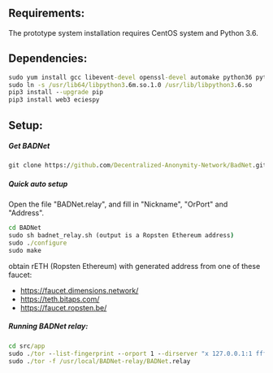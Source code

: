 ## Requirements:
The prototype system installation requires CentOS system and Python 3.6.

## Dependencies:
```bat
sudo yum install gcc libevent-devel openssl-devel automake python36 python36-devel -y
sudo ln -s /usr/lib64/libpython3.6m.so.1.0 /usr/lib/libpython3.6.so
pip3 install --upgrade pip
pip3 install web3 eciespy
```

## Setup:
##### Get BADNet
```bat
git clone https://github.com/Decentralized-Anonymity-Network/BadNet.git
```

##### Quick auto setup
Open the file "BADNet.relay", and fill in "Nickname", "OrPort" and "Address".

```bat
cd BADNet
sudo sh badnet_relay.sh (output is a Ropsten Ethereum address)
sudo ./configure
sudo make
```

obtain rETH (Ropsten Ethereum) with generated address from one of these faucet:
- https://faucet.dimensions.network/
- https://teth.bitaps.com/
- https://faucet.ropsten.be/

##### Running BADNet relay:
```bat
cd src/app
sudo ./tor --list-fingerprint --orport 1 --dirserver "x 127.0.0.1:1 ffffffffffffffffffffffffffffffffffffffff" --datadirectory /usr/local/BADNet-relay/lib/
sudo ./tor -f /usr/local/BADNet-relay/BADNet.relay
```
